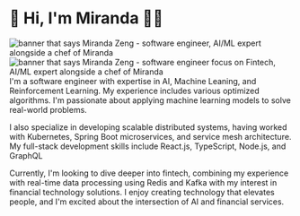 # 👋 Hi, I'm Miranda 👩‍💻 

<img src="https://raw.githubusercontent.com/mirazeng/mirazeng/main/miranda-z-p.png" alt="banner that says Miranda Zeng - software engineer, AI/ML expert alongside a chef of Miranda">

<img src="https://raw.githubusercontent.com/mirazeng/mirazeng/main/miranda-z-p.png" alt="banner that says Miranda Zeng - software engineer focus on Fintech, AI/ML expert alongside a chef of Miranda">
I'm a software engineer with expertise in AI, Machine Leaning, and Reinforcement Learning. My experience includes various optimized algorithms. I'm passionate about applying machine learning models to solve real-world problems.

I also specialize in developing scalable distributed systems, having worked with Kubernetes, Spring Boot microservices, and service mesh architecture. My full-stack development skills include React.js, TypeScript, Node.js, and GraphQL

Currently, I'm looking to dive deeper into fintech, combining my experience with real-time data processing using Redis and Kafka with my interest in financial technology solutions. I enjoy creating technology that elevates people, and I'm excited about the intersection of AI and financial services.
